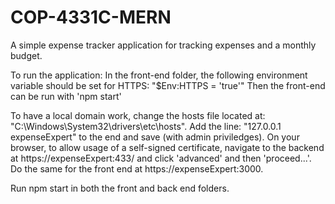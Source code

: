 # COP-4331C-MERN
A simple expense tracker application for tracking expenses and a monthly budget. 


To run the application:
In the front-end folder, the following environment variable should be set for HTTPS: "$Env:HTTPS = 'true'"
Then the front-end can be run with 'npm start'

To have a local domain work, change the hosts file located at: "C:\Windows\System32\drivers\etc\hosts". Add the line: "127.0.0.1  expenseExpert" to the end and save (with admin priviledges).
On your browser, to allow usage of a self-signed certificate, navigate to the backend at https://expenseExpert:433/ and click 'advanced' and then 'proceed...'. Do the same for the front end at https://expenseExpert:3000.

Run npm start in both the front and back end folders. 

